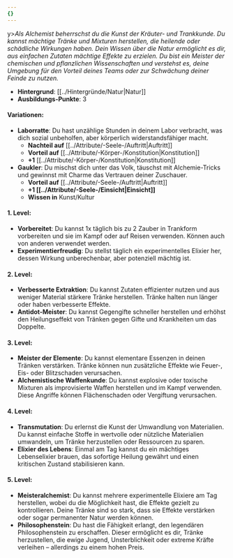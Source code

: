 ```yaml
---
{}
---
```

y>*Als Alchemist beherrschst du die Kunst der Kräuter- und Trankkunde. Du kannst mächtige Tränke und Mixturen herstellen, die heilende oder schädliche Wirkungen haben. Dein Wissen über die Natur ermöglicht es dir, aus einfachen Zutaten mächtige Effekte zu erzielen. Du bist ein Meister der chemischen und pflanzlichen Wissenschaften und verstehst es, deine Umgebung für den Vorteil deines Teams oder zur Schwächung deiner Feinde zu nutzen.*  
  
- **Hintergrund**: [[../Hintergründe/Natur|Natur]]  
- **Ausbildungs-Punkte**: 3  
  
#### **Variationen:**  
  
- **Laborratte**: Du hast unzählige Stunden in deinem Labor verbracht, was dich sozial unbeholfen, aber körperlich widerstandsfähiger macht.  
    - **Nachteil auf** [[../Attribute/-Seele-/Auftritt|Auftritt]]  
    - **Vorteil auf** [[../Attribute/-Körper-/Konstitution|Konstitution]]  
    - **+1** [[../Attribute/-Körper-/Konstitution|Konstitution]]  
- **Gaukler**: Du mischst dich unter das Volk, täuschst mit Alchemie-Tricks und gewinnst mit Charme das Vertrauen deiner Zuschauer.  
    - **Vorteil auf** [[../Attribute/-Seele-/Auftritt|Auftritt]]  
    - **+1 [[../Attribute/-Seele-/Einsicht|Einsicht]]**  
    - **Wissen in** Kunst/Kultur  
  
#### **1. Level:**  
  
- **Vorbereitet**: Du kannst 1x täglich bis zu 2 Zauber in Trankform vorbereiten und sie im Kampf oder auf Reisen verwenden. Können auch von anderen verwendet werden.  
- **Experimentierfreudig**: Du stellst täglich ein experimentelles Elixier her, dessen Wirkung unberechenbar, aber potenziell mächtig ist.  
  
#### **2. Level:**  
  
- **Verbesserte Extraktion**: Du kannst Zutaten effizienter nutzen und aus weniger Material stärkere Tränke herstellen. Tränke halten nun länger oder haben verbesserte Effekte.  
- **Antidot-Meister**: Du kannst Gegengifte schneller herstellen und erhöhst den Heilungseffekt von Tränken gegen Gifte und Krankheiten um das Doppelte.  
  
#### **3. Level:**  
  
- **Meister der Elemente**: Du kannst elementare Essenzen in deinen Tränken verstärken. Tränke können nun zusätzliche Effekte wie Feuer-, Eis- oder Blitzschaden verursachen.  
- **Alchemistische Waffenkunde**: Du kannst explosive oder toxische Mixturen als improvisierte Waffen herstellen und im Kampf verwenden. Diese Angriffe können Flächenschaden oder Vergiftung verursachen.  
  
#### **4. Level:**  
  
- **Transmutation**: Du erlernst die Kunst der Umwandlung von Materialien. Du kannst einfache Stoffe in wertvolle oder nützliche Materialien umwandeln, um Tränke herzustellen oder Ressourcen zu sparen.  
- **Elixier des Lebens**: Einmal am Tag kannst du ein mächtiges Lebenselixier brauen, das sofortige Heilung gewährt und einen kritischen Zustand stabilisieren kann.  
  
#### **5. Level:**  
  
- **Meisteralchemist**: Du kannst mehrere experimentelle Elixiere am Tag herstellen, wobei du die Möglichkeit hast, die Effekte gezielt zu kontrollieren. Deine Tränke sind so stark, dass sie Effekte verstärken oder sogar permanenter Natur werden können.  
- **Philosophenstein**: Du hast die Fähigkeit erlangt, den legendären Philosophenstein zu erschaffen. Dieser ermöglicht es dir, Tränke herzustellen, die ewige Jugend, Unsterblichkeit oder extreme Kräfte verleihen – allerdings zu einem hohen Preis.  
